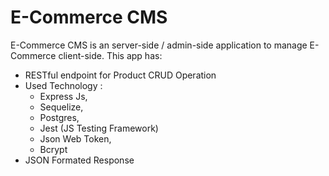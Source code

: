 # E-Commerce CMS

E-Commerce CMS is an server-side / admin-side application to manage E-Commerce client-side. This app has:
* RESTful endpoint for Product CRUD Operation
* Used Technology : 
    - Express Js, 
    - Sequelize, 
    - Postgres, 
    - Jest (JS Testing Framework)
    - Json Web Token, 
    - Bcrypt
* JSON Formated Response